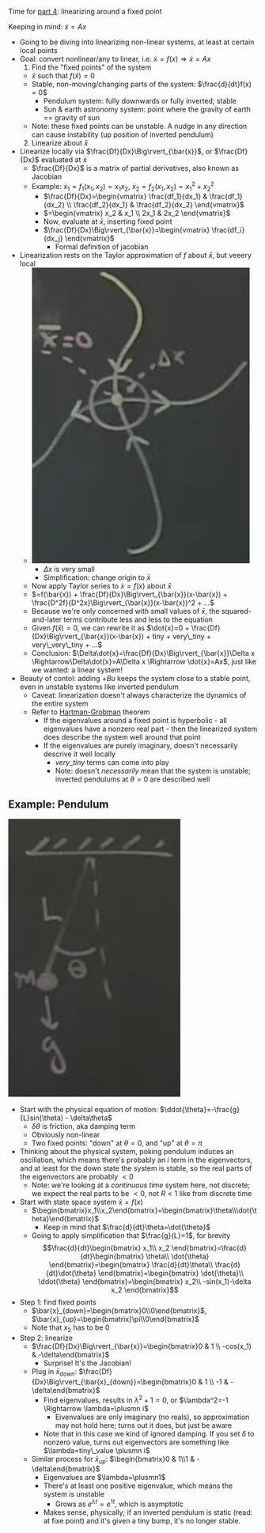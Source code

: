 Time for [part
4](https://www.youtube.com/watch?v=1YMTkELi3tE&list=PLMrJAkhIeNNR20Mz-VpzgfQs5zrYi085m&index=4):
linearizing around a fixed point

Keeping in mind: $\dot{x}=Ax$

- Going to be diving into linearizing non-linear systems, at least at certain local points
- Goal: convert nonlinear/any to linear, i.e. $\dot{x}=f(x) \Rightarrow \dot{x}=Ax$
  1. Find the "fixed points" of the system
    - $\bar{x}$ such that $f(\bar{x})=0$
    - Stable, non-moving/changing parts of the system: $\frac{d}{dt}f(x) = 0$
      - Pendulum system: fully downwards or fully inverted; stable
      - Sun & earth astronomy system: point where the gravity of earth == gravity of sun
    - Note: these fixed points can be unstable. A nudge in any direction can cause instability (up
      position of inverted pendulum)
  2. Linearize about $\bar{x}$
- Linearize locally via $\frac{Df}{Dx}\Big\rvert_{\bar{x}}$, or $\frac{Df}{Dx}$ evaluated at $\bar{x}$
  - $\frac{Df}{Dx}$ is a matrix of partial derivatives, also known as Jacobian
  - Example: $\dot{x}_1 = f_1(x_1, x_2) = x_1x_2$, $\dot{x}_2 = f_2(x_1, x_2) = x_1^2+x_2^2$
    - $\frac{Df}{Dx}=\begin{vmatrix}
      \frac{df_1}{dx_1} & \frac{df_1}{dx_2} \\
      \frac{df_2}{dx_1} & \frac{df_2}{dx_2}
    \end{vmatrix}$
    - $=\begin{vmatrix}
      x_2 & x_1 \\
      2x_1 & 2x_2
    \end{vmatrix}$
    - Now, evaluate at $\bar{x}$, inserting fixed point
    - $\frac{Df}{Dx}\Big\rvert_{\bar{x}}=\begin{vmatrix}
      \frac{df_i}{dx_j}
    \end{vmatrix}$
      - Formal definition of jacobian
- Linearization rests on the Taylor approximation of $f$ about $\bar{x}$, but veeery local
  - ![](images/2021-06-19-20-52-08.png)
    - $\Delta x$ is very small
    - Simplification: change origin to $\bar{x}$
  - Now apply Taylor series to $\dot{x}=f(x)$ about $\bar{x}$
  - $=f(\bar{x}) + \frac{Df}{Dx}\Big\rvert_{\bar{x}}(x-\bar{x}) +
    \frac{D^2f}{D^2x}\Big\rvert_{\bar{x}}(x-\bar{x})^2 + ...$
  - Because we're only concerned with small values of $\bar{x}$, the squared-and-later terms
    contribute less and less to the equation
  - Given $f(\bar{x})=0$, we can rewrite it as $\dot{x}=0 +
    \frac{Df}{Dx}\Big\rvert_{\bar{x}}(x-\bar{x}) + tiny + very\_tiny + very\_very\_tiny + ...$
  - Conclusion: $\Delta\dot{x}=\frac{Df}{Dx}\Big\rvert_{\bar{x}}\Delta x
    \Rightarrow\Delta\dot{x}=A\Delta x \Rightarrow \dot{x}=Ax$, just like we wanted: a linear
    system!
- Beauty of contol: adding $+ Bu$ keeps the system close to a stable point, even in unstable systems
  like inverted pendulum
  - Caveat: linearization doesn't always characterize the dynamics of the entire system
  - Refer to [Hartman-Grobman](https://en.wikipedia.org/wiki/Hartman%E2%80%93Grobman_theorem) theorem
    - If the eigenvalues around a fixed point is hyperbolic - all eigenvalues have a nonzero real
      part - then the linearized system does describe the system well around that point
    - If the eigenvalues are purely imaginary, doesn't necessarily descrive it well locally
      - $very\_tiny$ terms can come into play
      - Note: doesn't _necessarily_ mean that the system is unstable; inverted pendulums at $\theta=0$ are
        described well

## Example: Pendulum

![](images/2021-06-19-21-05-49.png)

- Start with the physical equation of motion: $\ddot{\theta}=-\frac{g}{L}sin(\theta) - \delta\theta$
  - $\delta\theta$ is friction, aka damping term
  - Obviously non-linear
  - Two fixed points: "down" at $\theta=0$, and "up" at $\theta=\pi$
- Thinking about the physical system, poking pendulum induces an oscillation, which means there's
  probably an $i$ term in the eigenvectors, and at least for the down state the system is stable, so
  the real parts of the eigenvectors are probably $<0$
  - Note: we're looking at a _continuous time_ system here, not discrete; we expect the real parts
    to be $<0$, not $R<1$ like from discrete time
- Start with state space system $\dot{x}=f(x)$
  - $\begin{bmatrix}x_1\\x_2\end{bmatrix}=\begin{bmatrix}\theta\\\dot{\theta}\end{bmatrix}$
    - Keep in mind that $\frac{d}{dt}\theta=\dot{\theta}$
  - Going to apply simplification that $\frac{g}{L}=1$, for brevity
$$\frac{d}{dt}\begin{bmatrix}
    x_1\\
    x_2
\end{bmatrix}=\frac{d}{dt}\begin{bmatrix}
  \theta\\
  \dot{\theta}
\end{bmatrix}=\begin{bmatrix}
  \frac{d}{dt}\theta\\
  \frac{d}{dt}\dot{\theta}
\end{bmatrix}=\begin{bmatrix}
  \dot{\theta}\\
  \ddot{\theta}
\end{bmatrix}=\begin{bmatrix}
  x_2\\
  -sin(x_1)-\delta x_2
\end{bmatrix}$$
- Step 1: find fixed points
  - $\bar{x}_{down}=\begin{bmatrix}0\\0\end{bmatrix}$, $\bar{x}_{up}=\begin{bmatrix}\pi\\0\end{bmatrix}$
  - Note that $x_2$ has to be $0$
- Step 2: linearize
  - $\frac{Df}{Dx}\Big\rvert_{\bar{x}}=\begin{bmatrix}0 & 1 \\ -cos(x_1) & -\delta\end{bmatrix}$
    - Surprise! It's the Jacobian!
  - Plug in $\bar{x}_{down}$: $\frac{Df}{Dx}\Big\rvert_{\bar{x}_{down}}=\begin{bmatrix}0 & 1 \\ -1 & -\delta\end{bmatrix}$
    - Find eigenvalues, results in $\lambda^2+1=0$, or $\lambda^2=-1 \Rightarrow \lambda=\plusmn i$
      - Eivenvalues are only imaginary (no reals), so approximation may not hold here; turns out it
        does, but just be aware
    - Note that in this case we kind of ignored damping. If you set $\delta$ to nonzero value, turns
      out eigenvectors are something like $\lambda=tiny\_value \plusmn i$
  - Similar process for $\bar{x}_{up}$: $\begin{bmatrix}0 & 1\\1 & -\delta\end{bmatrix}$
    - Eigenvalues are $\lambda=\plusmn1$
    - There's at least one positive eigenvalue, which means the system is unstable
      - Grows as $e^{\lambda t} = e^{1 t}$, which is asymptotic
    - Makes sense, physically; if an inverted pendulum is static (read: at fixe point) and it's
      given a tiny bump, it's no longer stable.
